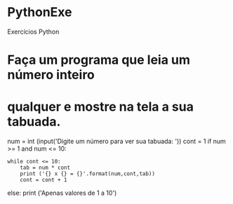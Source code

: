 # PythonExe
Exercícios Python
# Faça um programa que leia um número inteiro
# qualquer e mostre na tela a sua tabuada.

num = int (input('Digite um número para ver sua tabuada: '))
cont = 1
if num >= 1 and num <= 10:

    while cont <= 10:
        tab = num * cont
        print ('{} x {} = {}'.format(num,cont,tab))
        cont = cont + 1
else:
    print ('Apenas valores de 1 a 10')
